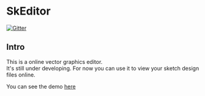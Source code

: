 # SkEditor 
[![Gitter](https://badges.gitter.im/skeditor/community.svg)](https://gitter.im/skeditor/community?utm_source=badge&utm_medium=badge&utm_campaign=pr-badge)
## Intro

This is a online vector graphics editor.  
It's still under developing.
For now you can use it to view your sketch design files online.

You can see the demo <a href="https://skeditor.github.io/" target="_blank">here</a>

